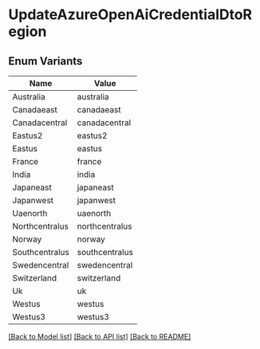 # UpdateAzureOpenAiCredentialDtoRegion

## Enum Variants

| Name | Value |
|---- | -----|
| Australia | australia |
| Canadaeast | canadaeast |
| Canadacentral | canadacentral |
| Eastus2 | eastus2 |
| Eastus | eastus |
| France | france |
| India | india |
| Japaneast | japaneast |
| Japanwest | japanwest |
| Uaenorth | uaenorth |
| Northcentralus | northcentralus |
| Norway | norway |
| Southcentralus | southcentralus |
| Swedencentral | swedencentral |
| Switzerland | switzerland |
| Uk | uk |
| Westus | westus |
| Westus3 | westus3 |


[[Back to Model list]](../README.md#documentation-for-models) [[Back to API list]](../README.md#documentation-for-api-endpoints) [[Back to README]](../README.md)


